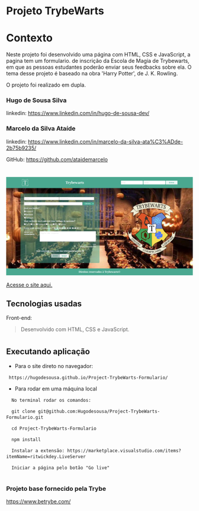 
<!-- Olá, Tryber!
Esse é apenas um arquivo inicial para o README do seu projeto.
É essencial que você preencha esse documento por conta própria, ok?
Não deixe de usar nossas dicas de escrita de README de projetos, e deixe sua criatividade brilhar!
:warning: IMPORTANTE: você precisa deixar nítido:
- quais arquivos/pastas foram desenvolvidos por você; 
- quais arquivos/pastas foram desenvolvidos por outra pessoa estudante;
- quais arquivos/pastas foram desenvolvidos pela Trybe.
-->

# Projeto TrybeWarts
 
# Contexto
 
Neste projeto foi desenvolvido uma página com HTML, CSS e JavaScript, a pagina tem um formulario. de inscrição da Escola de Magia de Trybewarts, em que as pessoas estudantes poderão enviar seus feedbacks sobre ela. O tema desse projeto é baseado na obra 'Harry Potter', de J. K. Rowling.

O projeto foi realizado em dupla.

### Hugo de Sousa Silva
linkedin: https://www.linkedin.com/in/hugo-de-sousa-dev/

### Marcelo da Silva Ataíde
linkedin: https://www.linkedin.com/in/marcelo-da-silva-ata%C3%ADde-2b75b9235/

GitHub: https://github.com/ataidemarcelo

#

![img](./images/project.png)

[Acesse o site aqui.](https://hugodesousa.github.io/Project-TrybeWarts-Formulario/)

## Tecnologias usadas

Front-end:
> Desenvolvido com HTML, CSS e JavaScript.
 
#
## Executando aplicação
 
* Para o site direto no navegador:
 
 ```
  https://hugodesousa.github.io/Project-TrybeWarts-Formulario/ 
 ```
* Para rodar em uma máquina local
 
 ```
   No terminal rodar os comandos:
 ```
 ```
   git clone git@github.com:Hugodesousa/Project-TrybeWarts-Formulario.git
 ```
 ```
   cd Project-TrybeWarts-Formulario

 ```
 ```
   npm install
 ```
 ```
   Instalar a extensão: https://marketplace.visualstudio.com/items?itemName=ritwickdey.LiveServer
 ```
 ```
   Iniciar a página pelo botão "Go live"
 ```
#
### Projeto base fornecido pela Trybe
https://www.betrybe.com/
